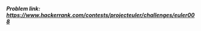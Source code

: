 ##### Problem link: <a href="https://www.hackerrank.com/contests/projecteuler/challenges/euler008" target="_blank">https://www.hackerrank.com/contests/projecteuler/challenges/euler008</a>